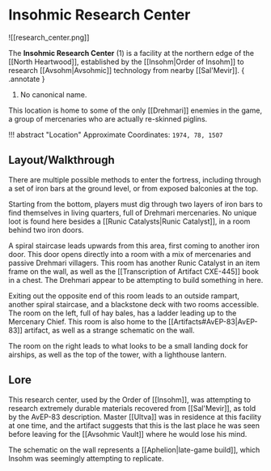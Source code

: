 # Insohmic Research Center

![[research_center.png]]

The **Insohmic Research Center** (1) is a facility at the northern edge of the [[North Heartwood]], established by the [[Insohm|Order of Insohm]] to research [[Avsohm|Avsohmic]] technology from nearby [[Sal'Mevir]]. 
{ .annotate }

1. No canonical name.

This location is home to some of the only [[Drehmari]] enemies in the game, a group of mercenaries who are actually re-skinned piglins.

!!! abstract "Location"
    Approximate Coordinates: `1974, 78, 1507`

## Layout/Walkthrough

There are multiple possible methods to enter the fortress, including through a set of iron bars at the ground level, or from exposed balconies at the top.

Starting from the bottom, players must dig through two layers of iron bars to find themselves in living quarters, full of Drehmari mercenaries. No unique loot is found here besides a [[Runic Catalysts|Runic Catalyst]], in a room behind two iron doors.

A spiral staircase leads upwards from this area, first coming to another iron door. This door opens directly into a room with a mix of mercenaries and passive Drehmari villagers. This room has another Runic Catalyst in an item frame on the wall, as well as the [[Transcription of Artifact CXE-445]] book in a chest. The Drehmari appear to be attempting to build something in here.

Exiting out the opposite end of this room leads to an outside rampart, another spiral staircase, and a blackstone deck with two rooms accessible. The room on the left, full of hay bales, has a ladder leading up to the Mercenary Chief. This room is also home to the [[Artifacts#AvEP-83|AvEP-83]] artifact, as well as a strange schematic on the wall.

The room on the right leads to what looks to be a small landing dock for airships, as well as the top of the tower, with a lighthouse lantern.

## Lore

This research center, used by the Order of [[Insohm]], was attempting to research extremely durable materials recovered from [[Sal'Mevir]], as told by the AvEP-83 description. Master [[Ultva]] was in residence at this facility at one time, and the artifact suggests that this is the last place he was seen before leaving for the [[Avsohmic Vault]] where he would lose his mind.

The schematic on the wall represents a [[Aphelion|late-game build]], which Insohm was seemingly attempting to replicate.
